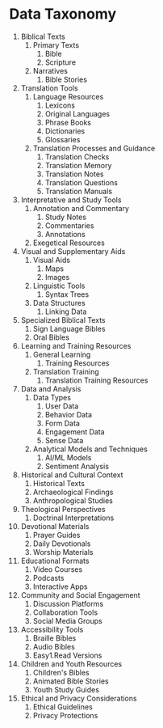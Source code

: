 # Data Taxonomy

1. Biblical Texts
    1. Primary Texts
        1. Bible
        1. Scripture
    1. Narratives
        1. Bible Stories
1. Translation Tools
    1. Language Resources
        1. Lexicons
        1. Original Languages
        1. Phrase Books
        1. Dictionaries
        1. Glossaries
    1. Translation Processes and Guidance
        1. Translation Checks
        1. Translation Memory
        1. Translation Notes
        1. Translation Questions
        1. Translation Manuals
1. Interpretative and Study Tools
    1. Annotation and Commentary
        1. Study Notes
        1. Commentaries
        1. Annotations
    1. Exegetical Resources  
1. Visual and Supplementary Aids
    1. Visual Aids
        1. Maps
        1. Images
    1. Linguistic Tools
        1. Syntax Trees
    1. Data Structures
        1. Linking Data
1. Specialized Biblical Texts
    1. Sign Language Bibles
    1. Oral Bibles
1. Learning and Training Resources
    1. General Learning
        1. Training Resources
    1. Translation Training
        1. Translation Training Resources
1. Data and Analysis
    1. Data Types
        1. User Data
        1. Behavior Data
        1. Form Data
        1. Engagement Data
        1. Sense Data
    1. Analytical Models and Techniques
        1. AI/ML Models
        1. Sentiment Analysis
1. Historical and Cultural Context
    1. Historical Texts
    1. Archaeological Findings
    1. Anthropological Studies
1. Theological Perspectives
    1. Doctrinal Interpretations
1. Devotional Materials
    1. Prayer Guides
    1. Daily Devotionals
    1. Worship Materials
1. Educational Formats
    1. Video Courses
    1. Podcasts
    1. Interactive Apps
1. Community and Social Engagement
    1. Discussion Platforms
    1. Collaboration Tools
    1. Social Media Groups
1. Accessibility Tools
    1. Braille Bibles
    1. Audio Bibles
    1. Easy1.Read Versions
1. Children and Youth Resources
    1. Children's Bibles
    1. Animated Bible Stories
    1. Youth Study Guides
1. Ethical and Privacy Considerations
    1. Ethical Guidelines
    1. Privacy Protections